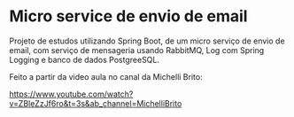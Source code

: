# Micro service de envio de email

Projeto de estudos utilizando Spring Boot, de um micro serviço de envio de email, com serviço de mensageria usando RabbitMQ, Log com Spring Logging e banco de dados PostgreeSQL.

Feito a partir da video aula no canal da Michelli Brito:

https://www.youtube.com/watch?v=ZBleZzJf6ro&t=3s&ab_channel=MichelliBrito
